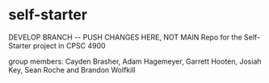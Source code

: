 # self-starter
DEVELOP BRANCH -- PUSH CHANGES HERE, NOT MAIN
Repo for the Self-Starter project in CPSC 4900

group members: Cayden Brasher, Adam Hagemeyer, Garrett Hooten, Josiah Key, Sean Roche and Brandon Wolfkill
